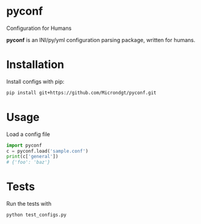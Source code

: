 # pyconf

Configuration for Humans

**pyconf** is an INI/py/yml configuration parsing package, written for humans.

Installation
============

Install configs with pip:

```bash
pip install git+https://github.com/Microndgt/pyconf.git
```

Usage
=====
Load a config file

```python
import pyconf
c = pyconf.load('sample.conf')
print(c['general'])
# {'foo': 'baz'}
```

Tests
=====

Run the tests with

```bash
python test_configs.py
```
